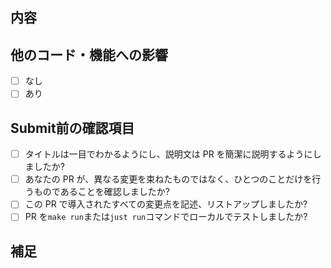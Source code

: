 ## 内容

<!-- 変更の目的・内容 もしくは 関連する Issue 番号 -->

<!-- ビューの変更がある場合はスクショによる比較などがあるとわかりやすい -->

## 他のコード・機能への影響

- [ ] なし
- [ ] あり

<!-- ある場合は記述 -->

<!-- この関数を変更したのでこの機能にも影響がある、など -->

## Submit前の確認項目

<!-- PRをSubmitする前に確認する項目 -->

- [ ] タイトルは一目でわかるようにし、説明文は PR を簡潔に説明するようにしましたか?
- [ ] あなたの PR が、異なる変更を束ねたものではなく、ひとつのことだけを行うものであることを確認しましたか?
- [ ] この PR で導入されたすべての変更点を記述、リストアップしましたか?
- [ ] PR を`make run`または`just run`コマンドでローカルでテストしましたか?

## 補足

<!-- レビューをする際に見てほしい点、ローカル環境で試す際の注意点、など -->
